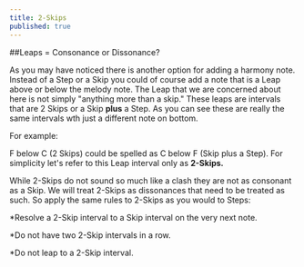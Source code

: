 ```yaml
---
title: 2-Skips
published: true
---
```


##Leaps = Consonance or Dissonance?

As you may have noticed there is another option for adding a harmony note. Instead of a Step or a Skip you could of course add a note that is a Leap above or below the melody note. The Leap that we are concerned about here is not simply "anything more than a skip."  These leaps are intervals that are 2 Skips or a Skip **plus** a Step. As you can see these are really the same intervals wth just a different note on bottom. 

For example:


F below C (2 Skips) could be spelled as C below F (Skip plus a Step).  For simplicity let's refer to this Leap interval only as **2-Skips.**


While 2-Skips do not sound so much like a clash they are not as consonant as a Skip. We will treat 2-Skips as
dissonances that need to be treated as such. So apply the same rules to 2-Skips as you would to Steps:


*Resolve a 2-Skip interval to a Skip interval on the very next note.


*Do not have two 2-Skip intervals in a row.


*Do not leap to a 2-Skip interval.



